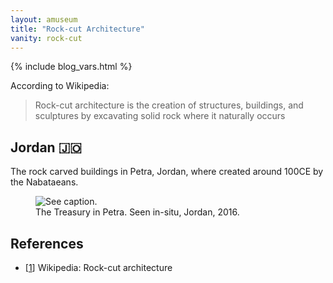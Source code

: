 ```yaml
---
layout: amuseum
title: "Rock-cut Architecture"
vanity: rock-cut
---
```


{% include blog_vars.html %}

According to Wikipedia:

> Rock-cut architecture is the creation of structures, buildings, and sculptures by excavating solid rock where it naturally occurs

## Jordan 🇯🇴

The rock carved buildings in Petra, Jordan, where created around 100CE by the Nabataeans.

<figure class="center_children">
  <img src="{{resources_path_amuseum}}/petra.jpg" alt="See caption." />
  <figcaption>The Treasury in Petra. Seen in-situ, Jordan, 2016.</figcaption>
</figure>

## References

* [[1](https://en.wikipedia.org/wiki/Rock-cut_architecture)] Wikipedia: Rock-cut architecture
